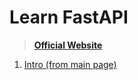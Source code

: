 # Learn FastAPI

> [**Official Website**](https://fastapi.tiangolo.com/)

1. [Intro (from main page)](./intro/)
